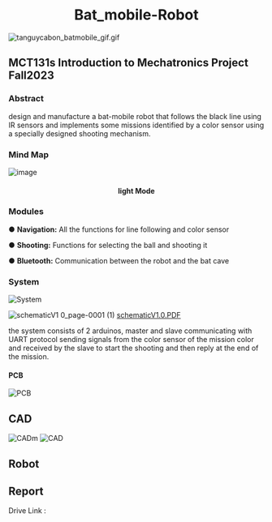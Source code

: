<h1 align="center" id="title">Bat_mobile-Robot</h1>


![tanguycabon_batmobile_gif.gif](https://github.com/Omar61554/Bat_mobile-Robot/assets/114437079/d6f22f4a-0d84-4b55-9768-ee4851eafbc6)





## MCT131s Introduction to Mechatronics Project Fall2023

### Abstract
design and manufacture a bat-mobile robot that follows the black line using IR sensors and implements some missions identified by a color sensor  using a specially designed shooting mechanism.  

### Mind Map

![image](https://github.com/Omar61554/Bat_mobile-Robot/assets/114437079/25586027-01bb-42c4-b916-dabec1ae8848)
<h4 align="center" id="title">light Mode</h4>     

### Modules
● **Navigation:** All the functions for line following and color sensor 

● **Shooting:** Functions for selecting the ball and shooting it

● **Bluetooth:** Communication between the robot and the bat cave




### System

![System](https://github.com/Omar61554/Bat_mobile-Robot/assets/114437079/466e876e-9e68-4b9e-9c48-4a98797fab24)

![schematicV1 0_page-0001 (1)](https://github.com/Omar61554/Bat_mobile-Robot/assets/114437079/fbeecf82-4097-4d06-b255-15d18dc45aba)
[schematicV1.0.PDF](https://github.com/Omar61554/Bat_mobile-Robot/files/13831259/schematicV1.0.PDF)

the system consists of 2 arduinos, master and slave communicating with UART protocol sending signals from the color sensor of the mission color and received by the slave to start the shooting and then reply at the end of the mission.

#### PCB

![PCB](https://github.com/Omar61554/Bat_mobile-Robot/assets/114437079/ef86ced2-1949-4179-a3b5-4445c23ac6fb)


## CAD
![CADm](https://github.com/Omar61554/Bat_mobile-Robot/assets/114437079/43035af9-69d5-4ea2-8e87-4b0d64b671b6)
![CAD](https://github.com/Omar61554/Bat_mobile-Robot/assets/114437079/eaa91cad-d653-4726-8fce-6154ee88e2f3)


## Robot

## Report
Drive Link : 

